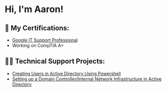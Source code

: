 <h1>Hi, I'm Aaron! 
 
  
<h2>📄 My Certifications:</h2>

- [Google IT Support Professional](https://coursera.org/share/ff169b7007b160275ae64d60fee0b074)
- Working on CompTIA A+ 

<h2>👨‍💻 Technical Support Projects:</h2>

- [Creating Users in Active Directory Using Powershell](https://github.com/aaronglazier30/ActiveDirectoryHomeLab/tree/main)
- [Setting up a Domain Controller/Internal Network Infrastructure in Active Directory](https://github.com/aaronglazier30/ActiveDirectoryHomeLab/tree/main)
  
